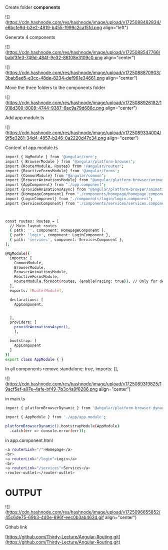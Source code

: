 Create folder **components**

![](https://cdn.hashnode.com/res/hashnode/image/upload/v1725088482834/e6bcfe9d-b2e2-4819-b455-f999c2ca15fd.png align="left")

Generate 4 components

![](https://cdn.hashnode.com/res/hashnode/image/upload/v1725088547766/babf3fe3-749d-484f-9e32-86108e3109c0.png align="center")

![](https://cdn.hashnode.com/res/hashnode/image/upload/v1725088870903/3bab5ad5-e3cc-48de-8234-def961e34661.png align="center")

Move the three folders to the components folder

![](https://cdn.hashnode.com/res/hashnode/image/upload/v1725088926182/1918d300-8009-4744-9387-6ac9a79d686c.png align="center")

Add app.module.ts

![](https://cdn.hashnode.com/res/hashnode/image/upload/v1725089334004/9f5e3281-34d4-4857-b246-0a2220d47c34.png align="center")

Content of app.module.ts

```bash
import { NgModule } from '@angular/core';
import { BrowserModule } from '@angular/platform-browser';
import {RouterModule, Routes} from '@angular/router';
import {ReactiveFormsModule} from '@angular/forms';
import {CommonModule} from "@angular/common";
import {BrowserAnimationsModule} from "@angular/platform-browser/animations";
import {AppComponent} from "./app.component";
import {provideAnimationsAsync} from "@angular/platform-browser/animations/async";
import {HomepageComponent} from "./components/homepage/homepage.component";
import {LoginComponent} from "./components/login/login.component";
import {ServicesComponent} from "./components/services/services.component";



const routes: Routes = [
  // Main layout routes
  { path: '', component: HomepageComponent },
  { path: 'login', component: LoginComponent },
  { path: 'services', component: ServicesComponent },
];

@NgModule({
  imports: [
    CommonModule,
    BrowserModule,
    BrowserAnimationsModule,
    ReactiveFormsModule,
    RouterModule.forRoot(routes, {enableTracing: true}), // Only for debugging purposes
  ],
  exports: [RouterModule],

  declarations: [
    AppComponent,


  ],
  providers: [
    provideAnimationsAsync(),
    ],

  bootstrap: [
    AppComponent
  ]
})
export class AppModule { }
```

In all components remove standalone: true, imports: \[\],

![](https://cdn.hashnode.com/res/hashnode/image/upload/v1725089319825/19acf5ef-a97e-4afe-bf49-7b3c4a9f8286.png align="center")

in main.ts

```bash
import { platformBrowserDynamic } from '@angular/platform-browser-dynamic';

import { AppModule } from './app/app.module';

platformBrowserDynamic().bootstrapModule(AppModule)
  .catch(err => console.error(err));
```

in app.component.html

```bash
<a routerLink="/">Homepage</a>
<br>
<a routerLink="/login">Login</a>
<br>
<a routerLink="/services">Services</a>
<router-outlet></router-outlet>
```

# **OUTPUT**

![](https://cdn.hashnode.com/res/hashnode/image/upload/v1725096655852/45c6de75-69b3-4d0e-896f-eec0b3ab462d.gif align="center")

Github link

[https://github.com/Thirdy-Lecture/Angular-Routing.git](https://github.com/Thirdy-Lecture/Angular-Routing.git)
